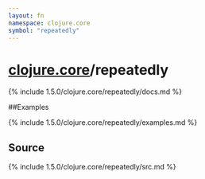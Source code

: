 ```yaml
---
layout: fn
namespace: clojure.core
symbol: "repeatedly"
---
```


# [clojure.core](../)/repeatedly

{% include 1.5.0/clojure.core/repeatedly/docs.md %}

##Examples

{% include 1.5.0/clojure.core/repeatedly/examples.md %}
## Source
{% include 1.5.0/clojure.core/repeatedly/src.md %}

